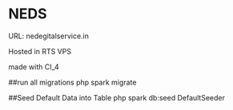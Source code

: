 # NEDS

URL: nedegitalservice.in

Hosted in RTS VPS

made with CI_4

##run all migrations
php spark migrate

##Seed Default Data into Table
php spark db:seed DefaultSeeder
